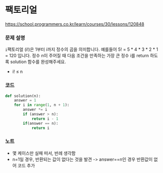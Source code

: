 # 팩토리얼
https://school.programmers.co.kr/learn/courses/30/lessons/120848

### 문제 설명
`i`팩토리얼 (i!)은 1부터 i까지 정수의 곱을 의미합니다. 예를들어 5! = 5 * 4 * 3 * 2 * 1 = 120 입니다. 정수 n이 주어질 때 다음 조건을 만족하는 가장 큰 정수 i를 return 하도록 solution 함수를 완성해주세요.

- i! ≤ n

### 코드
```python
def solution(n):
    answer = 1
    for i in range(1, n + 1):
        answer *= i
        if (answer > n):
            return i - 1
        if(answer == n):
            return i
```

### 노트
- 몇 케이스만 실패 떠서, 반례 생각함
- n=1일 경우, 반환되는 값이 없다는 것을 발견 -> answer==n인 경우 반환값이 없어 코드 추가
